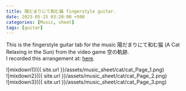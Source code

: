 ```yaml
---
title: 陽だまりにて和む猫 fingerstyle guitar.
date: 2023-05-15 03:20:00 +500
categories: [Music, sheet]
tags: [guitar]
---
```


This is the fingerstyle guitar tab for the music 陽だまりにて和む猫 (A Cat Relaxing in the Sun) from the video game 空の軌跡.<br /> 
I recorded this arrangement at: [here](https://www.youtube.com/watch?v=vLg1a1LJW9o).<br /> 

![mixdown1]({{ site.url }}/assets/music_sheet/cat/cat_Page_1.png)<br /> 
![mixdown2]({{ site.url }}/assets/music_sheet/cat/cat_Page_2.png)<br /> 
![mixdown3]({{ site.url }}/assets/music_sheet/cat/cat_Page_3.png)